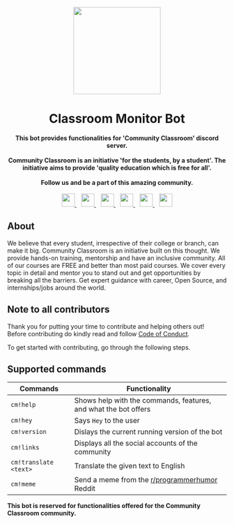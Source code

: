 <p align="center">
<img src="https://i.imgur.com/BVEDXg8.jpg" width=200px height=200px>
<h1 align="center"> Classroom Monitor Bot </h1>
<p>
<p align="center">
  <b>This bot provides functionalities for 'Community Classroom' discord server.</b> <br><br>
  <b>Community Classroom is an initiative 'for the students, by a student'. The initiative aims to provide 'quality education which is free for all'.</b> <br><br>
  <b>Follow us and be a part of this amazing community.</b> <br><br>
  <a href="https://www.youtube.com/c/KunalKushwaha">
    <img width="30px" src="https://www.vectorlogo.zone/logos/youtube/youtube-icon.svg" />
  </a>&ensp;
  <a href="https://twitter.com/commclassroom/">
    <img width="30px" src="https://www.vectorlogo.zone/logos/twitter/twitter-official.svg" />
  </a>&ensp;
  <a href="https://www.linkedin.com/company/commclassroom/">
    <img width="30px" src="https://www.vectorlogo.zone/logos/linkedin/linkedin-icon.svg" />
  </a>&ensp;
  <a href="https://www.instagram.com/commclassroom/">
    <img width="30px" src="https://www.vectorlogo.zone/logos/instagram/instagram-icon.svg" />
  </a>&ensp;
  <a href="https://discord.io/commclassroom">
    <img width="30px" src="https://discord.com/assets/3437c10597c1526c3dbd98c737c2bcae.svg" />
  </a>&ensp;
  <a href="https://t.me/commclassroom">
    <img width="30px" src="https://www.vectorlogo.zone/logos/telegram/telegram-icon.svg" />
  </a><br>
</p>  

## About

We believe that every student, irrespective of their college or branch, can make it big. Community Classroom is an initiative built on this thought. We provide hands-on training, mentorship and have an inclusive community. All of our courses are FREE and better than most paid courses. We cover every topic in detail and mentor you to stand out and get opportunities by breaking all the barriers. Get expert guidance with career, Open Source, and internships/jobs around the world.

## Note to all contributors

Thank you for putting your time to contribute and helping others out!\
Before contributing do kindly read and follow [Code of Conduct](./CODE_OF_CONDUCT.md).

To get started with contributing, go through the following steps.

## Supported commands

| Commands                                                        | Functionality                                                     |
| ------------------------------------------------------------ | ------------------------------------------------------------ |
| `cm!help` | Shows help with the commands, features, and what the bot offers |
| `cm!hey` | Says `Hey` to the user |
| `cm!version` | Dislays the current running version of the bot                  |
| `cm!links` | Displays all the social accounts of the community |
| `cm!translate <text>` | Translate the given text to English                            |
| `cm!meme`             | Send a meme from the [r/programmerhumor](https://www.reddit.com/r/ProgrammerHumor/) Reddit

**This bot is reserved for functionalities offered for the Community Classroom community.**
